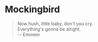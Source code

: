 # Mockingbird

> Now hush, little baby, don't you cry. <br/>
> Everything's gonna be alright. <br/>
> -- Eminem <br/>
